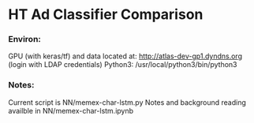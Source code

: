 # HT Ad Classifier Comparison

### Environ:
GPU (with keras/tf) and data located at: http://atlas-dev-gp1.dyndns.org (login with LDAP credentials)
Python3: /usr/local/python3/bin/python3

### Notes:
Current script is NN/memex-char-lstm.py
Notes and background reading availble in NN/memex-char-lstm.ipynb